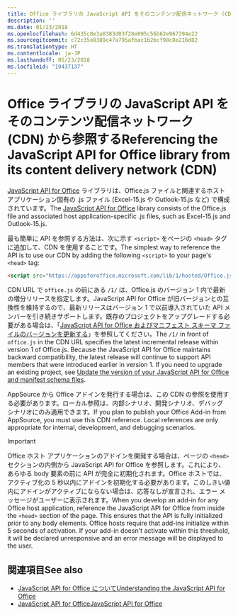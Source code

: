 ```yaml
---
title: Office ライブラリの JavaScript API をそのコンテンツ配信ネットワーク (CDN) から参照する
description: ''
ms.date: 01/23/2018
ms.openlocfilehash: 6d435c0e3a0383d03f28e095c56b62e967394e22
ms.sourcegitcommit: c72c35e8389c47a795afbac1b2bcf98c8e216d82
ms.translationtype: HT
ms.contentlocale: ja-JP
ms.lasthandoff: 05/23/2018
ms.locfileid: "19437137"
---
```

# <a name="referencing-the-javascript-api-for-office-library-from-its-content-delivery-network-cdn"></a><span data-ttu-id="8f5b0-102">Office ライブラリの JavaScript API をそのコンテンツ配信ネットワーク (CDN) から参照する</span><span class="sxs-lookup"><span data-stu-id="8f5b0-102">Referencing the JavaScript API for Office library from its content delivery network (CDN)</span></span>


<span data-ttu-id="8f5b0-103">[JavaScript API for Office](https://dev.office.com/reference/add-ins/javascript-api-for-office) ライブラリは、Office.js ファイルと関連するホスト アプリケーション固有の .js ファイル (Excel-15.js や Outlook-15.js など) で構成されています。</span><span class="sxs-lookup"><span data-stu-id="8f5b0-103">The [JavaScript API for Office](https://dev.office.com/reference/add-ins/javascript-api-for-office) library consists of the Office.js file and associated host application-specific .js files, such as Excel-15.js and Outlook-15.js.</span></span> 


<span data-ttu-id="8f5b0-104">最も簡単に API を参照する方法は、次に示す `<script>` をページの `<head>` タグに追加して、CDN を使用することです。</span><span class="sxs-lookup"><span data-stu-id="8f5b0-104">The simplest way to reference the API is to use our CDN by adding the following `<script>` to your page's `<head>` tag:</span></span>  

```html
<script src="https://appsforoffice.microsoft.com/lib/1/hosted/Office.js" type="text/javascript"></script>
```

<span data-ttu-id="8f5b0-p101">CDN URL で `office.js` の前にある `/1/` は、Office.js のバージョン 1 内で最新の増分リリースを指定します。JavaScript API for Office が旧バージョンとの互換性を維持するので、最新リリースはバージョン 1 で以前導入されていた API メンバーを引き続きサポートします。既存のプロジェクトをアップグレードする必要がある場合は、「[JavaScript API for Office およびマニフェスト スキーマ ファイルのバージョンを更新する](update-your-javascript-api-for-office-and-manifest-schema-version.md)」を参照してください。</span><span class="sxs-lookup"><span data-stu-id="8f5b0-p101">The  `/1/` in front of `office.js` in the CDN URL specifies the latest incremental release within version 1 of Office.js. Because the JavaScript API for Office maintains backward compatibility, the latest release will continue to support API members that were introduced earlier in version 1. If you need to upgrade an existing project, see [Update the version of your JavaScript API for Office and manifest schema files](update-your-javascript-api-for-office-and-manifest-schema-version.md).</span></span> 

<span data-ttu-id="8f5b0-p102">AppSource から Office アドインを発行する場合は、この CDN の参照を使用する必要があります。ローカル参照は、内部シナリオ、開発シナリオ、デバッグ シナリオにのみ適用できます。</span><span class="sxs-lookup"><span data-stu-id="8f5b0-p102">If you plan to publish your Office Add-in from AppSource, you must use this CDN reference. Local references are only appropriate for internal, development, and debugging scenarios.</span></span>

> [!IMPORTANT]
>  <span data-ttu-id="8f5b0-p103">Office ホスト アプリケーションのアドインを開発する場合は、ページの `<head>` セクションの内側から JavaScript API for Office を参照します。これにより、あらゆる body 要素の前に API が完全に初期化されます。Office ホストでは、アクティブ化の 5 秒以内にアドインを初期化する必要があります。このしきい値内にアドインがアクティブにならない場合は、応答なしが宣言され、エラー メッセージがユーザーに表示されます。</span><span class="sxs-lookup"><span data-stu-id="8f5b0-p103">When you develop an add-in for any Office host application, reference the JavaScript API for Office from inside the `<head>` section of the page. This ensures that the API is fully initialized prior to any body elements. Office hosts require that add-ins initialize within 5 seconds of activation. If your add-in doesn't activate within this threshold, it will be declared unresponsive and an error message will be displayed to the user.</span></span>       

## <a name="see-also"></a><span data-ttu-id="8f5b0-114">関連項目</span><span class="sxs-lookup"><span data-stu-id="8f5b0-114">See also</span></span>

- [<span data-ttu-id="8f5b0-115">JavaScript API for Office について</span><span class="sxs-lookup"><span data-stu-id="8f5b0-115">Understanding the JavaScript API for Office</span></span>](understanding-the-javascript-api-for-office.md)    
- [<span data-ttu-id="8f5b0-116">JavaScript API for Office</span><span class="sxs-lookup"><span data-stu-id="8f5b0-116">JavaScript API for Office</span></span>](https://dev.office.com/reference/add-ins/javascript-api-for-office)
    
